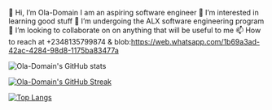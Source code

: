 👋 Hi, I’m Ola-Domain
I am an aspiring software engineer
👀 I’m interested in learning good stuff
🌱 I’m undergoing the ALX software engineering program
💞️ I’m looking to collaborate on on anything that will be useful to me
📫 How to reach at +2348135799874 & blob:https://web.whatsapp.com/1b69a3ad-42ac-4284-98d8-1175ba83477a

![Ola-Domain's GitHub stats](https://github-readme-stats.vercel.app/api?username=Ola-Domain&show_icons=true&theme=radical)

[![Ola-Domain's GitHub Streak](https://streak-stats.demolab.com/?user=Ola-Domain&show_icons=true&theme=radical&currStreakNum=2FD3EB&fire=pink&sideLabels=F00&date_format=[Y.]n.j)](https://git.io/streak-stats)

[![Top Langs](https://github-readme-stats.vercel.app/api/top-langs/?username=Ola-Domain&show_icons=true&theme=radical&layout=compact)](https://github.com/Ola-Domain/github-readme-stats)



